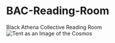 # BAC-Reading-Room
Black Athena Collective Reading Room
<br />
![Tent as an Image of the Cosmos](https://github.com/BlackAthenaCollective/BAC-Reading-Room/Tent_as_an_Image_of_the_Cosmos.jpg)
